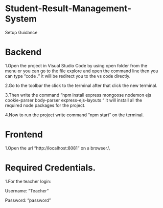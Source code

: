 # Student-Result-Management-System
Setup Guidance 
# Backend

1.Open the project in Visual Studio Code by using open folder from the menu or you can go to the file explore and open the command line then you can type “code .” it will be redirect you to the vs code directly.

2.Go to the toolbar the click to the terminal after that click the new terminal.

3.Then write the command “npm install express mongoose nodemon ejs cookie-parser body-parser express-ejs-layouts “ it will install all the required node packages for the project.

4.Now to run the project write command “npm start” on the terminal.

# Frontend

1.Open the url “http://localhost:8081” on a browser.\

# Required Credentials.

1.For the teacher login:

Username: ”Teacher”

Password: ”password”
